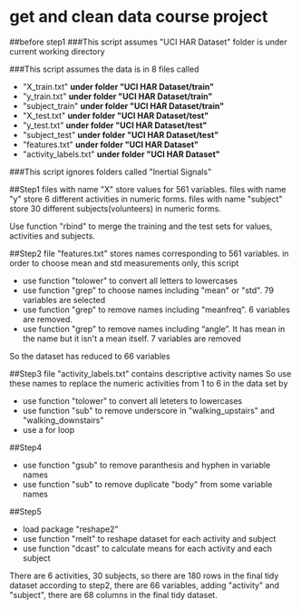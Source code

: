 ﻿get and clean data course project
===================
##before step1
###This script assumes "UCI HAR Dataset" folder is under current working directory

###This script assumes the data is in 8 files called 
* "X_train.txt" **under folder "UCI HAR Dataset/train"**
* "y_train.txt" **under folder "UCI HAR Dataset/train"**
* "subject_train" **under folder "UCI HAR Dataset/train"**
* "X_test.txt" **under folder "UCI HAR Dataset/test"**
* "y_test.txt" **under folder "UCI HAR Dataset/test"**
* "subject_test" **under folder "UCI HAR Dataset/test"**
* "features.txt" **under folder "UCI HAR Dataset"**
* "activity_labels.txt" **under folder "UCI HAR Dataset"**

###This script ignores folders called "Inertial Signals"


##Step1
files with name "X" store values for 561 variables.
files with name "y" store 6 different activities in numeric forms.
files with name "subject" store 30 different subjects(volunteers) in numeric forms.

Use function "rbind" to merge the training and the test sets for values, activities and subjects. 

##Step2
file "features.txt" stores names corresponding to 561 variables.
in order to choose mean and std measurements only, this script
* use function "tolower" to convert all letters to lowercases
* use function "grep" to choose names including "mean" or "std". 79 variables are selected
* use function "grep" to remove names including "meanfreq". 6 variables are removed.
* use function "grep" to remove names including “angle”. It has mean in the name but it isn't a mean itself. 7 variables are removed

So the dataset has reduced to 66 variables


##Step3
file "activity_labels.txt" contains descriptive activity names
So use these names to replace the numeric activities from 1 to 6 in the data set by 
* use function "tolower" to convert all leteters to lowercases
* use function "sub" to remove underscore in "walking_upstairs" and "walking_downstairs"
* use a for loop


##Step4
* use function "gsub" to remove paranthesis and hyphen in variable names
* use function "sub" to remove duplicate "body" from some variable names


##Step5
* load package "reshape2"
* use function "melt" to reshape dataset for each activity and subject
* use function "dcast" to calculate means for each activity and each subject

There are 6 activities, 30 subjects, so there are 180 rows in the final tidy dataset
according to step2, there are 66 variables, adding "activity" and "subject", there are 68 columns in the final tidy dataset.
